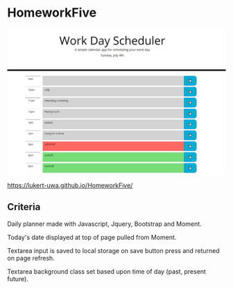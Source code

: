 # HomeworkFive

![Website Screenshot](assets/images/websitescreenshot.jpg)

https://lukert-uwa.github.io/HomeworkFive/

## Criteria

Daily planner made with Javascript, Jquery, Bootstrap and Moment.

Today's date displayed at top of page pulled from Moment.

Textarea input is saved to local storage on save button press and returned on page refresh. 

Textarea background class set based upon time of day (past, present future).